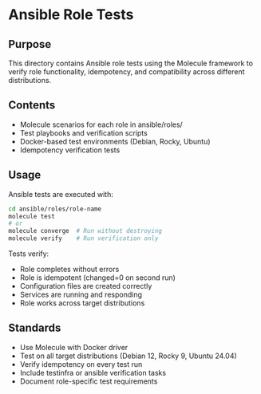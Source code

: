 # Ansible Role Tests

## Purpose
This directory contains Ansible role tests using the Molecule framework to verify role functionality, idempotency, and compatibility across different distributions.

## Contents
- Molecule scenarios for each role in ansible/roles/
- Test playbooks and verification scripts
- Docker-based test environments (Debian, Rocky, Ubuntu)
- Idempotency verification tests

## Usage
Ansible tests are executed with:
```bash
cd ansible/roles/role-name
molecule test
# or
molecule converge  # Run without destroying
molecule verify    # Run verification only
```

Tests verify:
- Role completes without errors
- Role is idempotent (changed=0 on second run)
- Configuration files are created correctly
- Services are running and responding
- Role works across target distributions

## Standards
- Use Molecule with Docker driver
- Test on all target distributions (Debian 12, Rocky 9, Ubuntu 24.04)
- Verify idempotency on every test run
- Include testinfra or ansible verification tasks
- Document role-specific test requirements
